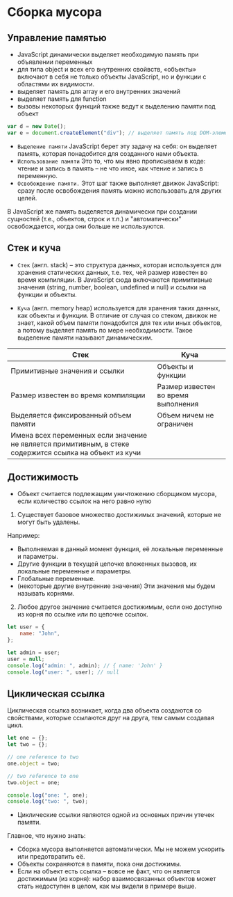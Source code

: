 # Сборка мусора

## Управление памятью

-   JavaScript динамически выделяет необходимую память при объявлении переменных
-   для типа object и всех его внутренних свойвств, «объекты» включают в себя не только объекты JavaScript, но и функции с областями их видимости.
-   выделяет память для array и его внутренних значений
-   выделяет память для function
-   вызовы некоторых функций также ведут к выделению памяти под объект

```js
var d = new Date();
var e = document.createElement("div"); // выделяет память под DOM-элемент
```

-   `Выделение памяти` JavaScript берет эту задачу на себя: он выделяет память, которая понадобится для созданного нами объекта.
-   `Использование памяти` Это то, что мы явно прописываем в коде: чтение и запись в память – не что иное, как чтение и запись в переменную.
-   `Освобождение памяти.` Этот шаг также выполняет движок JavaScript: сразу после освобождения память можно использовать для других целей.

В JavaScript же память выделяется динамически при создании сущностей (т.е., объектов, строк и т.п.) и "автоматически" освобождается, когда они больше не используются.

## Стек и куча

-   `Стек` (англ. stack) – это структура данных, которая используется для хранения статических данных, т.е. тех, чей размер известен во время компиляции. В JavaScript сюда включаются примитивные значения (string, number, boolean, undefined и null) и ссылки на функции и объекты.

-   `Куча` (англ. memory heap) используется для хранения таких данных, как объекты и функции. В отличие от случая со стеком, движок не знает, какой объем памяти понадобится для тех или иных объектов, а потому выделяет память по мере необходимости. Такое выделение памяти называют динамическим.

| Стек | Куча |
| --- | --- |
| Примитивные значения и ссылки | Объекты и функции |
| Размер известен во время компиляции | Размер известен во время выполнения |
| Выделяется фиксированный объем памяти | Объем ничем не ограничен |
| Имена всех переменных если значение не является примитивным, в стеке содержится ссылка на объект из кучи |  |

## Достижимость

-   Объект считается подлежащим уничтожению сборщиком мусора, если количество ссылок на него равно нулю

1. Существует базовое множество достижимых значений, которые не могут быть удалены.

Например:

-   Выполняемая в данный момент функция, её локальные переменные и параметры.
-   Другие функции в текущей цепочке вложенных вызовов, их локальные переменные и параметры.
-   Глобальные переменные.
-   (некоторые другие внутренние значения) Эти значения мы будем называть корнями.

2. Любое другое значение считается достижимым, если оно доступно из корня по ссылке или по цепочке ссылок.

```js
let user = {
    name: "John",
};

let admin = user;
user = null;
console.log("admin: ", admin); // { name: 'John' }
console.log("user: ", user); // null
```

## Циклическая ссылка

Циклическая ссылка возникает, когда два объекта создаются со свойствами, которые ссылаются друг на друга, тем самым создавая цикл.

```js
let one = {};
let two = {};

// one reference to two
one.object = two;

// two reference to one
two.object = one;

console.log("one: ", one);
console.log("two: ", two);
```

-   Циклические ссылки являются одной из основных причин утечек памяти.

Главное, что нужно знать:

-   Сборка мусора выполняется автоматически. Мы не можем ускорить или предотвратить её.
-   Объекты сохраняются в памяти, пока они достижимы.
-   Если на объект есть ссылка – вовсе не факт, что он является достижимым (из корня): набор взаимосвязанных объектов может стать недоступен в целом, как мы видели в примере выше.
